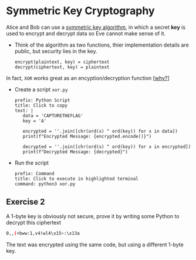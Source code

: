 # Symmetric Key Cryptography

Alice and Bob can use a [symmetric key algorithm](https://en.wikipedia.org/wiki/Symmetric-key_algorithm), in which a secret **key** is used to encrypt and decrypt data so Eve cannot make sense of it.

- Think of the algorithm as two functions, thier implementation details are public, but security lies in the key.

  ```
  encrypt(plaintext, key) = ciphertext
  decrypt(ciphertext, key) = plaintext
  ```

In fact, `XOR` works great as an encyption/decryption function [[why?](https://ctf101.org/cryptography/what-is-xor/)]

- Create a script `xor.py`

   ```workshop:copy
   prefix: Python Script
   title: Click to copy
   text: |
      data = 'CAPTURETHEFLAG'
      key = 'A'
      
      encrypted = ''.join([chr(ord(x) ^ ord(key)) for x in data])
      print(f"Encrypted Message: {encrypted.encode()}")
      
      decrypted = ''.join([chr(ord(x) ^ ord(key)) for x in encrypted])
      print(f"Decrypted Message: {decrypted}")
   ```

- Run the script

   ```terminal:execute
   prefix: Command
   title: Click to execute in highlighted terminal
   command: python3 xor.py
   ```

## Exercise 2

A 1-byte key is obviously not secure, prove it by writing some Python to decrypt this ciphertext

```bash
0,,(+bww:1,v4!wl4\x15>:\x13a
```

The text was encrypted using the same code, but using a different 1-byte key.

